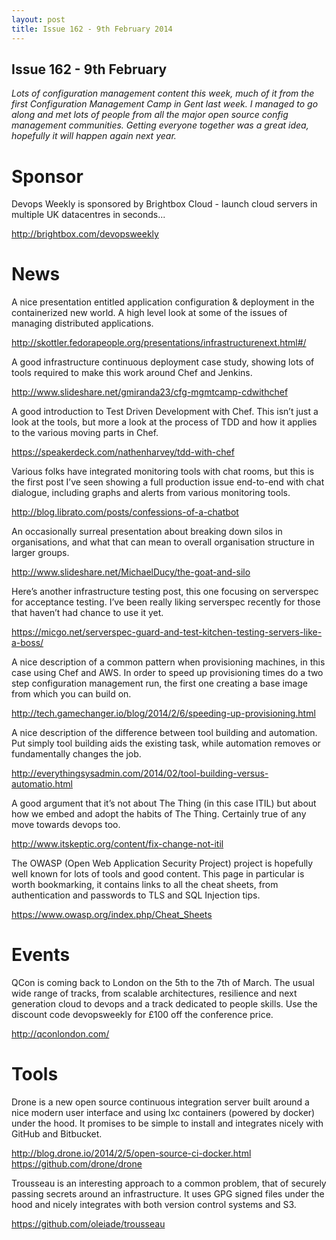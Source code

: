```yaml
---
layout: post
title: Issue 162 - 9th February 2014
---
```


## Issue 162 - 9th February

_Lots of configuration management content this week, much of it from the first Configuration Management Camp in Gent last week. I managed to go along and met lots of people from all the major open source config management communities. Getting everyone together was a great idea, hopefully it will happen again next year._


Sponsor
======

Devops Weekly is sponsored by Brightbox Cloud - launch cloud servers in multiple UK datacentres in seconds...

http://brightbox.com/devopsweekly


News
====

A nice presentation entitled application configuration & deployment in the containerized new world. A high level look at some of the issues of managing distributed applications.

http://skottler.fedorapeople.org/presentations/infrastructurenext.html#/


A good infrastructure continuous deployment case study, showing lots of tools required to make this work around Chef and Jenkins.

http://www.slideshare.net/gmiranda23/cfg-mgmtcamp-cdwithchef


A good introduction to Test Driven Development with Chef. This isn’t just a look at the tools, but more a look at the process of TDD and how it applies to the various moving parts in Chef.

https://speakerdeck.com/nathenharvey/tdd-with-chef


Various folks have integrated monitoring tools with chat rooms, but this is the first post I’ve seen showing a full production issue end-to-end with chat dialogue, including graphs and alerts from various monitoring tools.

http://blog.librato.com/posts/confessions-of-a-chatbot


An occasionally surreal presentation about breaking down silos in organisations, and what that can mean to overall organisation structure in larger groups.

http://www.slideshare.net/MichaelDucy/the-goat-and-silo


Here’s another infrastructure testing post, this one focusing on serverspec for acceptance testing. I’ve been really liking serverspec recently for those that haven’t had chance to use it yet.

https://micgo.net/serverspec-guard-and-test-kitchen-testing-servers-like-a-boss/


A nice description of a common pattern when provisioning machines, in this case using Chef and AWS. In order to speed up provisioning times do a two step configuration management run, the first one creating a base image from which you can build on.

http://tech.gamechanger.io/blog/2014/2/6/speeding-up-provisioning.html


A nice description of the difference between tool building and automation. Put simply tool building aids the existing task, while automation removes or fundamentally changes the job.

http://everythingsysadmin.com/2014/02/tool-building-versus-automatio.html


A good argument that it’s not about The Thing (in this case ITIL) but about how we embed and adopt the habits of The Thing. Certainly true of any move towards devops too.

http://www.itskeptic.org/content/fix-change-not-itil


The OWASP (Open Web Application Security Project) project is hopefully well known for lots of tools and good content. This page in particular is worth bookmarking, it contains links to all the cheat sheets, from authentication and passwords to TLS and SQL Injection tips.

https://www.owasp.org/index.php/Cheat_Sheets


Events
=====

QCon is coming back to London on the 5th to the 7th of March. The usual wide range of tracks, from scalable architectures, resilience and next generation cloud to devops and a track dedicated to people skills. Use the discount code devopsweekly for £100 off the conference price.

http://qconlondon.com/


Tools
====

Drone is a new open source continuous integration server built around a nice modern user interface and using lxc containers (powered by docker) under the hood. It promises to be simple to install and integrates nicely with GitHub and Bitbucket.

http://blog.drone.io/2014/2/5/open-source-ci-docker.html
https://github.com/drone/drone


Trousseau is an interesting approach to a common problem, that of securely passing secrets around an infrastructure. It uses GPG signed files under the hood and nicely integrates with both version control systems and S3.

https://github.com/oleiade/trousseau 
